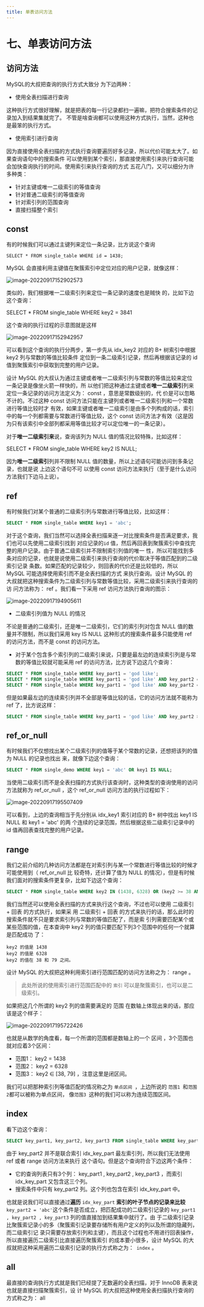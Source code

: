 ```yaml
---
title: 单表访问方法
---
```

# 七、单表访问方法

## 访问方法

MySQL的大叔把查询的执行方式大致分 为下边两种：

- 使用全表扫描进行查询

这种执行方式很好理解，就是把表的每一行记录都扫一遍嘛，把符合搜索条件的记录加入到结果集就完了。 不管是啥查询都可以使用这种方式执行，当然，这种也是最笨的执行方式。

- 使用索引进行查询

因为直接使用全表扫描的方式执行查询要遍历好多记录，所以代价可能太大了。如果查询语句中的搜索条件 可以使用到某个索引，那直接使用索引来执行查询可能会加快查询执行的时间。使用索引来执行查询的方式 五花八门，又可以细分为许多种类：

- 针对主键或唯一二级索引的等值查询
- 针对普通二级索引的等值查询
- 针对索引列的范围查询
- 直接扫描整个索引

## const

有的时候我们可以通过主键列来定位一条记录，比方说这个查询

```
SELECT * FROM single_table WHERE id = 1438;
```

MySQL 会直接利用主键值在聚簇索引中定位对应的用户记录，就像这样：

![image-20220917152902573](https://typora-1259403628.cos.ap-nanjing.myqcloud.com/image-20220917152902573.png)

类似的，我们根据唯一二级索引列来定位一条记录的速度也是贼快 的，比如下边这个查询：

SELECT * FROM single_table WHERE key2 = 3841

这个查询的执行过程的示意图就是这样

![image-20220917152942957](https://typora-1259403628.cos.ap-nanjing.myqcloud.com/image-20220917152942957.png)

可以看到这个查询的执行分两步，第一步先从 idx_key2 对应的 B+ 树索引中根据 key2 列与常数的等值比较条件 定位到一条二级索引记录，然后再根据该记录的 id 值到聚簇索引中获取到完整的用户记录。

设计 MySQL 的大叔认为通过主键或者唯一二级索引列与常数的等值比较来定位一条记录是像坐火箭一样快的，所 以他们把这种通过主键或者**唯一二级索引**列来定位一条记录的访问方法定义为： const ，意思是常数级别的，代 价是可以忽略不计的。不过这种 const 访问方法只能在主键列或者唯一二级索引列和一个常数进行等值比较时才 有效，如果主键或者唯一二级索引是由多个列构成的话，索引中的每一个列都需要与常数进行等值比较，这个 const 访问方法才有效（这是因为只有该索引中全部列都采用等值比较才可以定位唯一的一条记录）。

对于**唯一二级索引来**说，查询该列为 NULL 值的情况比较特殊，比如这样：

SELECT * FROM single_table WHERE key2 IS NULL;

因为**唯一二级索引**列并不限制 NULL 值的数量，所以上述语句可能访问到多条记录，也就是说 上边这个语句不可 以使用 const 访问方法来执行（至于是什么访问方法我们下边马上说）。

## ref

有时候我们对某个普通的二级索引列与常数进行等值比较，比如这样：

```sql
SELECT * FROM single_table WHERE key1 = 'abc';
```

对于这个查询，我们当然可以选择全表扫描来逐一对比搜索条件是否满足要求，我们也可以先使用二级索引找到 对应记录的`id` 值，然后再回表到聚簇索引中查找完整的用户记录。由于普通二级索引并不限制索引列值的唯一 性，所以可能找到多条对应的记录，也就是说使用二级索引来执行查询的代价取决于等值匹配到的二级索引记录 条数。如果匹配的记录较少，则回表的代价还是比较低的，所以 MySQL 可能选择使用索引而不是全表扫描的方式 来执行查询。设计 MySQL 的大叔就把这种搜索条件为二级索引列与常数等值比较，采用二级索引来执行查询的访 问方法称为： ref 。我们看一下采用 ref 访问方法执行查询的图示：

![image-20220917194905611](https://typora-1259403628.cos.ap-nanjing.myqcloud.com/image-20220917194905611.png)

- 二级索引列值为 NULL 的情况

不论是普通的二级索引，还是唯一二级索引，它们的索引列对包含 NULL 值的数量并不限制，所以我们采用 key IS NULL 这种形式的搜索条件最多只能使用 ref 的访问方法，而不是 const 的访问方法。

- 对于某个包含多个索引列的二级索引来说，只要是最左边的连续索引列是与常数的等值比较就可能采用 ref 的访问方法，比方说下边这几个查询：

```sql
SELECT * FROM single_table WHERE key_part1 = 'god like';
SELECT * FROM single_table WHERE key_part1 = 'god like' AND key_part2 = 'legendary';
SELECT * FROM single_table WHERE key_part1 = 'god like' AND key_part2 = 'legendary' AND key_part3 = 'penta kill';
```

但是如果最左边的连续索引列并不全部是等值比较的话，它的访问方法就不能称为 ref 了，比方说这样：

```sql
SELECT * FROM single_table WHERE key_part1 = 'god like' AND key_part2 > 'legendary';
```

## ref_or_null

有时候我们不仅想找出某个二级索引列的值等于某个常数的记录，还想把该列的值为 NULL 的记录也找出 来，就像下边这个查询：

```sql
SELECT * FROM single_demo WHERE key1 = 'abc' OR key1 IS NULL;
```

当使用二级索引而不是全表扫描的方式执行该查询时，这种类型的查询使用的访问方法就称为 ref_or_null ，这个 ref_or_null 访问方法的执行过程如下：

![image-20220917195507409](https://typora-1259403628.cos.ap-nanjing.myqcloud.com/image-20220917195507409.png)

可以看到，上边的查询相当于先分别从 idx_key1 索引对应的 B+ 树中找出 key1 IS NULL 和 key1 = 'abc' 的两 个连续的记录范围，然后根据这些二级索引记录中的 id 值再回表查找完整的用户记录。

## range

我们之前介绍的几种访问方法都是在对索引列与某一个常数进行等值比较的时候才可能使用到（ ref_or_null 比 较奇特，还计算了值为 NULL 的情况），但是有时候我们面对的搜索条件更复杂，比如下边这个查询：

```sql
SELECT * FROM single_table WHERE key2 IN (1438, 6328) OR (key2 >= 38 AND key2 <= 79);
```

我们当然还可以使用全表扫描的方式来执行这个查询，不过也可以使用 二级索引 + 回表 的方式执行，如果采 用 二级索引 + 回表 的方式来执行的话，那么此时的搜索条件就不只是要求索引列与常数的等值匹配了，而是索 引列需要匹配某个或某些范围的值，在本查询中 key2 列的值只要匹配下列3个范围中的任何一个就算是匹配成功 了：

```text
key2 的值是 1438
key2 的值是 6328
key2 的值在 38 和 79 之间。
```

设计 MySQL 的大叔把这种利用索引进行范围匹配的访问方法称之为： range 。

> 此处所说的使用索引进行范围匹配中的 `索引` 可以是聚簇索引，也可以是二级索引。

如果把这几个所谓的 key2 列的值需要满足的 范围 在数轴上体现出来的话，那应该是这个样子：

![image-20220917195722426](https://typora-1259403628.cos.ap-nanjing.myqcloud.com/image-20220917195722426.png)

也就是从数学的角度看，每一个所谓的范围都是数轴上的一个 区间 ，3个范围也就对应着3个区间：

- 范围1： key2 = 1438
- 范围2： key2 = 6328
- 范围3： key2 ∈ [38, 79] ，注意这里是闭区间。

我们可以把那种索引列等值匹配的情况称之为 `单点区间 `，上边所说的 `范围1 `和` 范围2 `都可以被称为单点区间， 像`范围3 `这种的我们可以称为连续范围区间。

## index

看下边这个查询：

```sql
SELECT key_part1, key_part2, key_part3 FROM single_table WHERE key_part2 = 'abc';
```

由于 key_part2 并不是联合索引 idx_key_part 最左索引列，所以我们无法使用 ref 或者 range 访问方法来执行 这个语句。但是这个查询符合下边这两个条件：

- 它的查询列表只有3个列： key_part1 , key_part2 , key_part3 ，而索引 idx_key_part 又包含这三个列。
- 搜索条件中只有 key_part2 列。这个列也包含在索引 idx_key_part 中。

也就是说我们可以直接通过**遍历** `idx_key_part` **索引的叶子节点的记录来比较** `key_part2 = 'abc'`这个条件是否成立，把匹配成功的二级索引记录的 `key_part1 , key_part2 , key_part3` 列的值直接加到结果集中就行了。由 于二级索引记录比聚簇索记录小的多（聚簇索引记录要存储所有用户定义的列以及所谓的隐藏列，而二级索引记 录只需要存放索引列和主键），而且这个过程也不用进行回表操作，所以直接遍历二级索引比直接遍历聚簇索引 的成本要小很多，设计 MySQL 的大叔就把这种采用遍历二级索引记录的执行方式称之为：` index` 。

## all

最直接的查询执行方式就是我们已经提了无数遍的全表扫描，对于 InnoDB 表来说也就是直接扫描聚簇索引，设 计 MySQL 的大叔把这种使用全表扫描执行查询的方式称之为： all 
